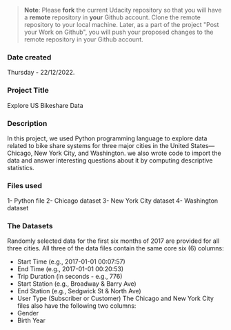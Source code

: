 >**Note**: Please **fork** the current Udacity repository so that you will have a **remote** repository in **your** Github account. Clone the remote repository to your local machine. Later, as a part of the project "Post your Work on Github", you will push your proposed changes to the remote repository in your Github account.

### Date created
Thursday - 22/12/2022.

### Project Title
Explore US Bikeshare Data

### Description
In this project, we used Python programming language to explore data related to bike share systems for three major cities in the United States—Chicago, New York City, and Washington. we also wrote code to import the data and answer interesting questions about it by computing descriptive statistics. 

### Files used
1- Python file 
2- Chicago dataset 
3- New York City dataset
4- Washington dataset

### The Datasets
Randomly selected data for the first six months of 2017 are provided for all three cities. All three of the data files contain the same core six (6) columns:

- Start Time (e.g., 2017-01-01 00:07:57)
- End Time (e.g., 2017-01-01 00:20:53)
- Trip Duration (in seconds - e.g., 776)
- Start Station (e.g., Broadway & Barry Ave)
- End Station (e.g., Sedgwick St & North Ave)
- User Type (Subscriber or Customer)
The Chicago and New York City files also have the following two columns:
- Gender
- Birth Year



